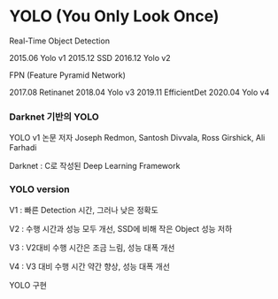 # YOLO (You Only Look Once)

Real-Time Object Detection



2015.06 Yolo v1
2015.12 SSD
2016.12 Yolo v2

FPN (Feature Pyramid Network)

2017.08 Retinanet
2018.04 Yolo v3
2019.11 EfficientDet
2020.04 Yolo v4



### Darknet 기반의 YOLO

YOLO v1 논문 저자
Joseph Redmon, Santosh Divvala, Ross Girshick, Ali Farhadi

Darknet : C로 작성된 Deep Learning Framework



### YOLO version

V1 : 빠른 Detection 시간, 그러나 낮은 정확도

V2 : 수행 시간과 성능 모두 개선, SSD에 비해 작은 Object 성능 저하

V3 : V2대비 수행 시간은 조금 느림, 성능 대폭 개선

V4 : V3 대비 수행 시간 약간 향상, 성능 대폭 개선



YOLO 구현